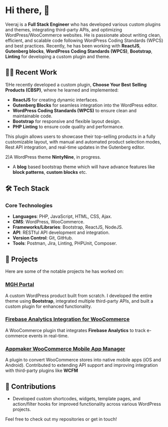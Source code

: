 # Hi there, 👋

Veeraj is a **Full Stack Engineer** who has developed various custom plugins and themes, integrating third-party APIs, and optimizing WordPress/WooCommerce websites. He is passionate about writing clean, efficient, and scalable code following WordPress Coding Standards (WPCS) and best practices. Recently, he has been working with **ReactJS**, **Gutenberg blocks**, **WordPress Coding Standards (WPCS)**, **Bootstrap**, **Linting** for developing a custom plugin and theme.

## 👨‍💻 Recent Work
1)He recently developed a custom plugin, **Choose Your Best Selling Products (CBSP)**, where he learned and implemented:
- **ReactJS** for creating dynamic interfaces.
- **Gutenberg Blocks** for seamless integration into the WordPress editor.
- **WordPress Coding Standards (WPCS)** to ensure clean and maintainable code.
- **Bootstrap** for responsive and flexible layout design.
- **PHP Linting** to ensure code quality and performance.

This plugin allows users to showcase their top-selling products in a fully customizable layout, with manual and automated product selection modes, Rest API integration, and real-time updates in the Gutenberg editor.

2)A WordPress theme **NintyNine**, in progress.
- A **blog** based bootstrap theme which will have advance features like **block patterns**, **custom blocks** etc.

## 🛠️ Tech Stack

### Core Technologies
- **Languages**: PHP, JavaScript, HTML, CSS, Ajax.
- **CMS**: WordPress, WooCommerce.
- **Frameworks/Libraries**: Bootstrap, ReactJS, NodeJS.
- **API**: RESTful API development and integration.
- **Version Control**: Git, GitHub.
- **Tools**: Postman, Jira, Linting, PHPUnit, Composer.

## 🚀 Projects
Here are some of the notable projects he has worked on:

### [MGH Portal](https://mgh.qs.com)
A custom WordPress product built from scratch. I developed the entire theme using **Bootstrap**, integrated multiple third-party APIs, and built a custom plugin for enhanced functionality.

### [Firebase Analytics Integration for WooCommerce](https://wordpress.org/plugins/wc-firebase-analytics)
A WooCommerce plugin that integrates **Firebase Analytics** to track e-commerce events in real-time.

### [Appmaker WooCommerce Mobile App Manager](https://wordpress.org/plugins/appmaker-woocommerce-mobile-app-manager)
A plugin to convert WooCommerce stores into native mobile apps (iOS and Android). Contributed to extending API support and improving integration with third-party plugins like **WCFM**

## 🤝 Contributions
- Developed custom shortcodes, widgets, template pages, and action/filter hooks for improved functionality across various WordPress projects.

Feel free to check out my repositories or get in touch!

